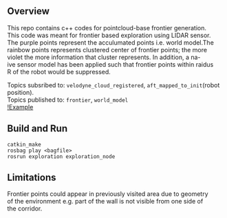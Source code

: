 ## Overview
This repo contains c++ codes for pointcloud-base frontier generation.  
This code was meant for frontier based exploration using LIDAR sensor.  
The purple points represent the acculumated points i.e. world model.The  
 rainbow points represents clustered center of frontier points; the more  
 violet the more information that cluster represents. In addition, a na-  
ive sensor model has been applied such that frontier points within raidus  
R of the robot would be suppressed.

Topics subsribed to: `velodyne_cloud_registered`, `aft_mapped_to_init`(robot position).  
Topics published to: `frontier`, `world_model`  
[!Example](https://media.giphy.com/media/JsEMHz8UokICGwypCi/giphy.gif)

## Build and Run
    catkin_make
    rosbag play <bagfile>
    rosrun exploration exploration_node

## Limitations
Frontier points could appear in previously visited area due to geometry  
of the environment e.g. part of the wall is not visible from one side of  
the corridor.

